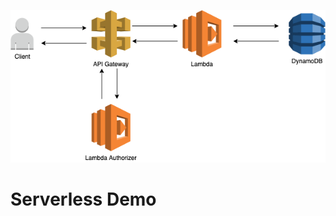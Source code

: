 
![cover.png](https://github.com/gulywwx/aws_lab/blob/main/serverless-todo/serverless_demo.png)

# Serverless Demo
